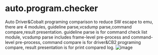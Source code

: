 # auto.program.checker
Auto Driver&Cobalt programing comparison to reduce SW escape to emu, there are 4 modules, guideline parse,vcsdump parse,command compare,result presentation. guideline parse is for command check list module, vcsdump parse includes frame-level pre-process and command-level pre-process, command compare is for driver&CB2 programing compare, result presentation is for print compared log.
![image](https://user-images.githubusercontent.com/73567221/182386665-e6c1cacd-7920-4775-aea9-c5445386d030.png)

